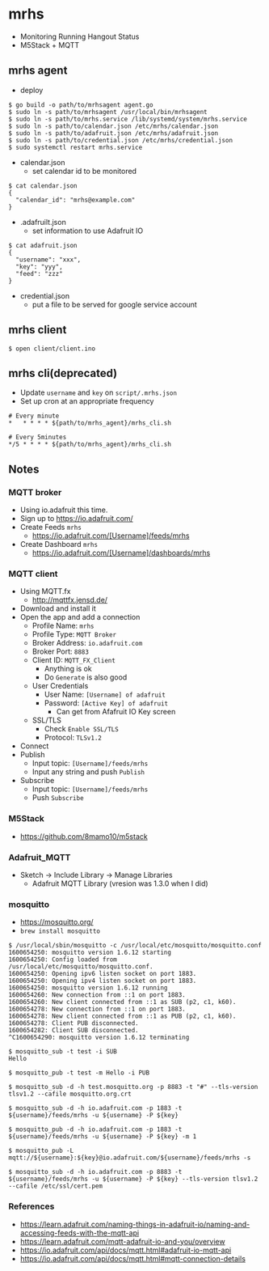 # mrhs

- Monitoring Running Hangout Status
- M5Stack + MQTT

## mrhs agent

- deploy

```
$ go build -o path/to/mrhsagent agent.go
$ sudo ln -s path/to/mrhsagent /usr/local/bin/mrhsagent
$ sudo ln -s path/to/mrhs.service /lib/systemd/system/mrhs.service
$ sudo ln -s path/to/calendar.json /etc/mrhs/calendar.json
$ sudo ln -s path/to/adafruit.json /etc/mrhs/adafruit.json
$ sudo ln -s path/to/credential.json /etc/mrhs/credential.json
$ sudo systemctl restart mrhs.service
```

- calendar.json
  - set calendar id to be monitored

```
$ cat calendar.json
{
  "calendar_id": "mrhs@example.com"
}
```

- .adafruilt.json
  - set information to use Adafruit IO

```
$ cat adafruit.json
{
  "username": "xxx",
  "key": "yyy",
  "feed": "zzz"
}
```

- credential.json
  - put a file to be served for google service account

## mrhs client

```
$ open client/client.ino
```

## mrhs cli(deprecated)

- Update `username` and `key` on `script/.mrhs.json`
- Set up cron at an appropriate frequency

```
# Every minute
*   * * * * ${path/to/mrhs_agent}/mrhs_cli.sh

# Every 5minutes
*/5 * * * * ${path/to/mrhs_agent}/mrhs_cli.sh
```

## Notes

### MQTT broker

- Using io.adafruit this time.
- Sign up to https://io.adafruit.com/
- Create Feeds `mrhs`
  - https://io.adafruit.com/[Username]/feeds/mrhs
- Create Dashboard `mrhs`
  - https://io.adafruit.com/[Username]/dashboards/mrhs

### MQTT client

- Using MQTT.fx
  - http://mqttfx.jensd.de/
- Download and install it
- Open the app and add a connection
  - Profile Name: `mrhs`
  - Profile Type: `MQTT Broker`
  - Broker Address: `io.adafruit.com`
  - Broker Port: `8883`
  - Client ID: `MQTT_FX_Client`
    - Anything is ok
    - Do `Generate` is also good
  - User Credentials
    - User Name: `[Username] of adafruit`
    - Password: `[Active Key] of adafruit`
      - Can get from Afafruit IO Key screen
  - SSL/TLS
    - Check `Enable SSL/TLS`
    - Protocol: `TLSv1.2`
- Connect
- Publish
  - Input topic: `[Username]/feeds/mrhs`
  - Input any string and push `Publish`
- Subscribe
  - Input topic: `[Username]/feeds/mrhs`
  - Push `Subscribe`

### M5Stack

- https://github.com/8mamo10/m5stack

### Adafruit_MQTT

- Sketch -> Include Library -> Manage Libraries
  - Adafruit MQTT Library (vresion was 1.3.0 when I did)

### mosquitto

- https://mosquitto.org/
- `brew install mosquitto`

```
$ /usr/local/sbin/mosquitto -c /usr/local/etc/mosquitto/mosquitto.conf
1600654250: mosquitto version 1.6.12 starting
1600654250: Config loaded from /usr/local/etc/mosquitto/mosquitto.conf.
1600654250: Opening ipv6 listen socket on port 1883.
1600654250: Opening ipv4 listen socket on port 1883.
1600654250: mosquitto version 1.6.12 running
1600654260: New connection from ::1 on port 1883.
1600654260: New client connected from ::1 as SUB (p2, c1, k60).
1600654278: New connection from ::1 on port 1883.
1600654278: New client connected from ::1 as PUB (p2, c1, k60).
1600654278: Client PUB disconnected.
1600654282: Client SUB disconnected.
^C1600654290: mosquitto version 1.6.12 terminating
```

```
$ mosquitto_sub -t test -i SUB
Hello
```

```
$ mosquitto_pub -t test -m Hello -i PUB
```

```
$ mosquitto_sub -d -h test.mosquitto.org -p 8883 -t "#" --tls-version tlsv1.2 --cafile mosquitto.org.crt
```

```
$ mosquitto_sub -d -h io.adafruit.com -p 1883 -t ${username}/feeds/mrhs -u ${username} -P ${key}
```

```
$ mosquitto_pub -d -h io.adafruit.com -p 1883 -t ${username}/feeds/mrhs -u ${username} -P ${key} -m 1
```

```
$ mosquitto_pub -L mqtt://${username}:${key}@io.adafruit.com/${username}/feeds/mrhs -s
```

```
$ mosquitto_sub -d -h io.adafruit.com -p 8883 -t ${username}/feeds/mrhs -u ${username} -P ${key} --tls-version tlsv1.2 --cafile /etc/ssl/cert.pem
```

### References

- https://learn.adafruit.com/naming-things-in-adafruit-io/naming-and-accessing-feeds-with-the-mqtt-api
- https://learn.adafruit.com/mqtt-adafruit-io-and-you/overview
- https://io.adafruit.com/api/docs/mqtt.html#adafruit-io-mqtt-api
- https://io.adafruit.com/api/docs/mqtt.html#mqtt-connection-details
